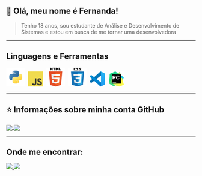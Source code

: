 ## 💜 Olá, meu nome é <strong>Fernanda!</strong>

> Tenho 18 anos, sou estudante de Análise e Desenvolvimento de Sistemas e estou em busca de me tornar uma desenvolvedora

----

## Linguagens e Ferramentas

<div>
  <img height="50" src="https://github.com/github/explore/blob/958e74355c78af2f68a590e7ea3a88e7a2c8111b/topics/python/python.png">&nbsp;
  <img height="40" src="https://github.com/github/explore/blob/958e74355c78af2f68a590e7ea3a88e7a2c8111b/topics/javascript/javascript.png">&nbsp;
  <img height="50" src="https://github.com/github/explore/blob/958e74355c78af2f68a590e7ea3a88e7a2c8111b/topics/html/html.png">&nbsp;
  <img height="50" src="https://github.com/github/explore/blob/958e74355c78af2f68a590e7ea3a88e7a2c8111b/topics/css/css.png">&nbsp;
  <img height="40" src="https://github.com/github/explore/blob/958e74355c78af2f68a590e7ea3a88e7a2c8111b/topics/visual-studio-code/visual-studio-code.png">&nbsp;&nbsp;
  <img height="40" src="https://github.com/github/explore/blob/958e74355c78af2f68a590e7ea3a88e7a2c8111b/topics/pycharm/pycharm.png">&nbsp;
</div>

---

## ⭐ Informações sobre minha conta GitHub

<div>
  <a href="https://github.com/anuraghazra/github-readme-stats">
    <img align="center" height="150em" src="https://github-readme-stats.vercel.app/api?username=FernandinhaBart&theme=radical" />
  </a>

  <a href="https://github.com/anuraghazra/github-readme-stats">
    <img align="center" height="150em" src="https://github-readme-stats.vercel.app/api/top-langs/?username=FernandinhaBart&hide=html&layout=compact&theme=radical" />
  </a>
</div>

---

## Onde me encontrar: </h3> 

<div>
  <a href="#" alt="Linkedin">
    <img src="https://img.shields.io/badge/LinkedIn-0077B5?style=for-the-badge&logo=linkedin&logoColor=white&link=https://www.linkedin.com/in/fernanda-     hallmann/" />
  </a>
  
  <a href="#" alt="Instagram">
    <img src="https://img.shields.io/badge/Instagram-E4405F?style=for-the-badge&logo=instagram&logoColor=white&link=https://www.instagram.com/fernanda_hallmann.py/"/></a>
</div>  
